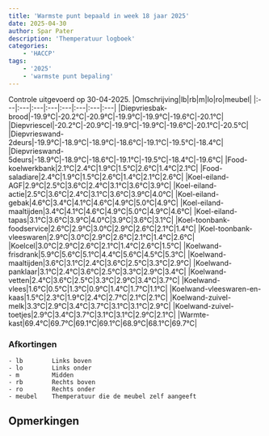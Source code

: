 ```yaml
---
title: 'Warmste punt bepaald in week 18 jaar 2025'
date: 2025-04-30
author: Spar Pater
description: 'Themperatuur logboek'
categories:
    - 'HACCP'
tags:
    - '2025'
    - 'warmste punt bepaling'
---
```

Controle uitgevoerd op 30-04-2025.
|Omschrijving|lb|rb|m|lo|ro|meubel|
|:---|:---|:---|:---|:---|:---|:---|:---|
|Diepvriesbak-brood|-19.9°C|-20.2°C|-20.9°C|-19.9°C|-19.9°C|-19.6°C|-20.1°C|
|Diepvriescel|-20.2°C|-20.9°C|-19.9°C|-19.9°C|-19.6°C|-20.1°C|-20.5°C|
|Diepvrieswand-2deurs|-19.9°C|-18.9°C|-18.9°C|-18.6°C|-19.1°C|-19.5°C|-18.4°C|
|Diepvrieswand-5deurs|-18.9°C|-18.9°C|-18.6°C|-19.1°C|-19.5°C|-18.4°C|-19.6°C|
|Food-koelwerkbank|2.1°C|2.4°C|1.9°C|1.5°C|2.6°C|1.4°C|2.1°C|
|Food-saladiare|2.4°C|1.9°C|1.5°C|2.6°C|1.4°C|2.1°C|2.6°C|
|Koel-eiland-AGF|2.9°C|2.5°C|3.6°C|2.4°C|3.1°C|3.6°C|3.9°C|
|Koel-eiland-actie|2.5°C|3.6°C|2.4°C|3.1°C|3.6°C|3.9°C|4.0°C|
|Koel-eiland-gebak|4.6°C|3.4°C|4.1°C|4.6°C|4.9°C|5.0°C|4.9°C|
|Koel-eiland-maaltijden|3.4°C|4.1°C|4.6°C|4.9°C|5.0°C|4.9°C|4.6°C|
|Koel-eiland-tapas|3.1°C|3.6°C|3.9°C|4.0°C|3.9°C|3.6°C|3.1°C|
|Koel-toonbank-foodservice|2.6°C|2.9°C|3.0°C|2.9°C|2.6°C|2.1°C|1.4°C|
|Koel-toonbank-vleeswaren|2.9°C|3.0°C|2.9°C|2.6°C|2.1°C|1.4°C|2.6°C|
|Koelcel|3.0°C|2.9°C|2.6°C|2.1°C|1.4°C|2.6°C|1.5°C|
|Koelwand-frisdrank|5.9°C|5.6°C|5.1°C|4.4°C|5.6°C|4.5°C|5.3°C|
|Koelwand-maaltijden|3.6°C|3.1°C|2.4°C|3.6°C|2.5°C|3.3°C|2.9°C|
|Koelwand-panklaar|3.1°C|2.4°C|3.6°C|2.5°C|3.3°C|2.9°C|3.4°C|
|Koelwand-vetten|2.4°C|3.6°C|2.5°C|3.3°C|2.9°C|3.4°C|3.7°C|
|Koelwand-vlees|1.6°C|0.5°C|1.3°C|0.9°C|1.4°C|1.7°C|1.1°C|
|Koelwand-vleeswaren-en-kaas|1.5°C|2.3°C|1.9°C|2.4°C|2.7°C|2.1°C|2.1°C|
|Koelwand-zuivel-melk|3.3°C|2.9°C|3.4°C|3.7°C|3.1°C|3.1°C|2.9°C|
|Koelwand-zuivel-toetjes|2.9°C|3.4°C|3.7°C|3.1°C|3.1°C|2.9°C|2.1°C|
|Warmte-kast|69.4°C|69.7°C|69.1°C|69.1°C|68.9°C|68.1°C|69.7°C|

### Afkortingen
    - lb        Links boven
    - lo        Links onder
    - m         Midden
    - rb        Rechts boven
    - ro        Rechts onder
    - meubel    Themperatuur die de meubel zelf aangeeft

## Opmerkingen


